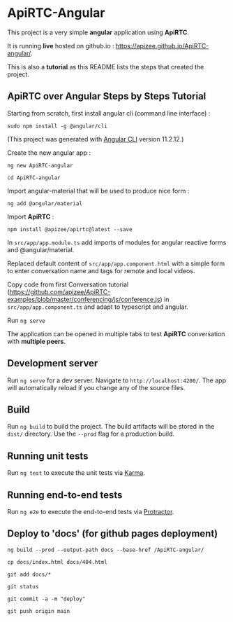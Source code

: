 # ApiRTC-Angular

This project is a very simple **angular** application using **ApiRTC**. 

It is running **live** hosted on github.io : https://apizee.github.io/ApiRTC-angular/.

This is also a **tutorial** as this README lists the steps that created the project.

## ApiRTC over Angular Steps by Steps Tutorial

Starting from scratch, first install angular cli (command line interface) :

`sudo npm install -g @angular/cli`

(This project was generated with [Angular CLI](https://github.com/angular/angular-cli) version 11.2.12.)

Create the new angular app :

`ng new ApiRTC-angular`

`cd ApiRTC-angular`

Import angular-material that will be used to produce nice form :

`ng add @angular/material`

Import **ApiRTC** :

`npm install @apizee/apirtc@latest --save`

In `src/app/app.module.ts` add imports of modules for angular reactive forms and @angular/material.

Replaced default content of `src/app/app.component.html` with a simple form to enter conversation name and tags for remote and local videos.

Copy code from first Conversation tutorial (https://github.com/apizee/ApiRTC-examples/blob/master/conferencing/js/conference.js) in `src/app/app.component.ts` and adapt to typescript and angular.

Run `ng serve`

The application can be opened in multiple tabs to test **ApiRTC** conversation with **multiple peers**.

## Development server

Run `ng serve` for a dev server. Navigate to `http://localhost:4200/`. The app will automatically reload if you change any of the source files.

## Build

Run `ng build` to build the project. The build artifacts will be stored in the `dist/` directory. Use the `--prod` flag for a production build.

## Running unit tests

Run `ng test` to execute the unit tests via [Karma](https://karma-runner.github.io).

## Running end-to-end tests

Run `ng e2e` to execute the end-to-end tests via [Protractor](http://www.protractortest.org/).

## Deploy to 'docs' (for github pages deployment)

`ng build --prod --output-path docs --base-href /ApiRTC-angular/`

`cp docs/index.html docs/404.html`

`git add docs/*`

`git status`

`git commit -a -m "deploy"`

`git push origin main`
